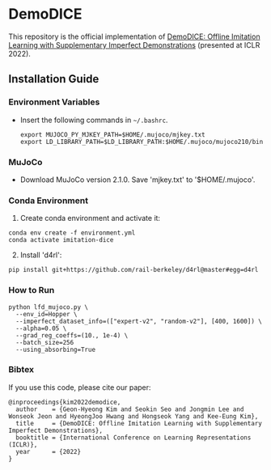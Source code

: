 # DemoDICE
This repository is the official implementation of [DemoDICE: Offline Imitation Learning with Supplementary Imperfect Demonstrations](https://openreview.net/pdf?id=BrPdX1bDZkQ) (presented at ICLR 2022).

## Installation Guide

### Environment Variables
- Insert the following commands in `~/.bashrc`.
    ```
    export MUJOCO_PY_MJKEY_PATH=$HOME/.mujoco/mjkey.txt
    export LD_LIBRARY_PATH=$LD_LIBRARY_PATH:$HOME/.mujoco/mujoco210/bin
    ```


### MuJoCo
- Download MuJoCo version 2.1.0. Save 'mjkey.txt' to '$HOME/.mujoco'.

### Conda Environment
1. Create conda environment and activate it:
```
conda env create -f environment.yml
conda activate imitation-dice
```
2. Install 'd4rl':
```
pip install git+https://github.com/rail-berkeley/d4rl@master#egg=d4rl
```

### How to Run
```
python lfd_mujoco.py \
  --env_id=Hopper \
  --imperfect_dataset_info=(["expert-v2", "random-v2"], [400, 1600]) \
  --alpha=0.05 \
  --grad_reg_coeffs=(10., 1e-4) \
  --batch_size=256
  --using_absorbing=True
```

### Bibtex

If you use this code, please cite our paper:
```
@inproceedings{kim2022demodice,
  author    = {Geon-Hyeong Kim and Seokin Seo and Jongmin Lee and Wonseok Jeon and HyeongJoo Hwang and Hongseok Yang and Kee-Eung Kim},
  title     = {DemoDICE: Offline Imitation Learning with Supplementary Imperfect Demonstrations},
  booktitle = {International Conference on Learning Representations (ICLR)},
  year      = {2022}
}
```